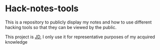 # Hack-notes-tools

This is a repository to publicly display my notes and how to use different hacking tools so that they can be viewed by the public.

This project is [JD](https://github.com/jd-apprentice), I only use it for representative purposes of my acquired knowledge 
